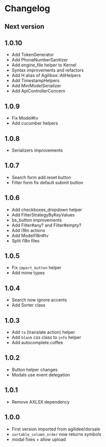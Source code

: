# Changelog

## Next version

## 1.0.10

- Add TokenGenerator
- Add PhoneNumberSanitizer
- Add engine_file helper to Kernel
- Syntax improvements and refactors
- Add H alias of Agilibox::AllHelpers
- Add TimestampHelpers
- Add MiniModelSerializer
- Add ApiControllerConcern

## 1.0.9

- Fix Model#tv
- Add cucumber helpers

## 1.0.8

- Serializers improvements

## 1.0.7

- Search form add reset button
- Filter form fix default submit button

## 1.0.6

- Add checkboxes_dropdown helper
- Add FilterStrategyByKeyValues
- bs_button improvements
- Add Filter#any? and Filter#empty?
- Add i18n actions
- Add ModelI18n#tv
- Split i18n files

## 1.0.5

- Fix `import_button` helper
- Add mime types

## 1.0.4

- Search now ignore accents
- Add Sorter class

## 1.0.3

- Add `ta` (translate action) helper
- Add `blank` css class to `info` helper
- Add autocomplete.coffee

## 1.0.2

- Button helper changes
- Modals use event delegation

## 1.0.1

- Remove AXLSX dependency

## 1.0.0

- First version imported from agilidee/dorsale
- `sortable_column_order` now returns symbols
- modal fixes + allow upload
